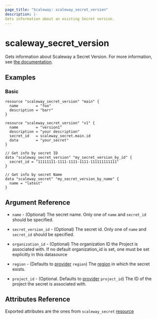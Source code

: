 ```yaml
---
page_title: "Scaleway: scaleway_secret_version"
description: |-
Gets information about an existing Secret version.
---
```


# scaleway_secret_version

Gets information about Scaleway a Secret Version.
For more information, see [the documentation](https://developers.scaleway.com/en/products/secret_manager/api/v1alpha1/#secret-versions-079501).

## Examples

### Basic

```hcl
resource "scaleway_secret_version" "main" {
  name        = "foo"
  description = "barr"
}

resource "scaleway_secret_version" "v1" {
  name        = "version1"
  description = "your description"
  secret_id   = scaleway_secret.main.id
  data        = "your_secret"
}

// Get info by secret ID
data "scaleway_secret_version" "my_secret_version_by_id" {
  secret_id = "11111111-1111-1111-1111-111111111111"
}

// Get info by secret Name
data "scaleway_secret" "my_secret_version_by_name" {
  name = "latest"
}
```

## Argument Reference

- `name` - (Optional) The secret name.
  Only one of `name` and `secret_id` should be specified.

- `secret_version_id` - (Optional) The secret id.
  Only one of `name` and `secret_id` should be specified.

- `organization_id` - (Optional) The organization ID the Project is associated with.
  If no default organization_id is set, one must be set explicitly in this datasource

- `region` - (Defaults to [provider](../index.md#region) `region`) The [region](../guides/regions_and_zones.md#regions) in which the secret exists.

- `project_id` - (Optional. Defaults to [provider](../index.md#project_id) `project_id`) The ID of the
  project the secret is associated with.


## Attributes Reference

Exported attributes are the ones from `scaleway_secret` [resource](../resources/secret.md)
